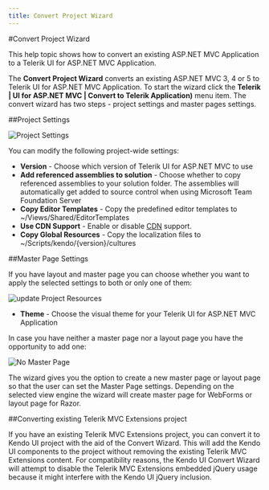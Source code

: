 ```yaml
---
title: Convert Project Wizard
---
```


#Convert Project Wizard

This help topic shows how to convert an existing ASP.NET MVC Application to a Telerik UI for ASP.NET MVC Application.

The **Convert Project Wizard** converts an existing ASP.NET MVC 3, 4 or 5 to Telerik UI for ASP.NET MVC Application.
To start the wizard click the **Telerik | UI for ASP.NET MVC | Convert to Telerik Application)** menu item. The convert wizard has two steps - project settings and master pages settings.

##Project Settings

![Project Settings](/aspnet-mvc/vs-integration/images/convert.png)

You can modify the following project-wide settings:

- **Version** - Choose which version of Telerik UI for ASP.NET MVC to use
- **Add referenced assemblies to solution** - Choose whether to copy referenced assemblies to your solution folder. The assemblies will automatically get added to source control when using Microsoft Team Foundation Server
- **Copy Editor Templates** - Copy the predefined editor templates to ~/Views/Shared/EditorTemplates
- **Use CDN Support** - Enable or disable [CDN](/javascript-dependencies#cdn) support.
- **Copy Global Resources** - Copy the localization files to ~/Scripts/kendo/{version}/cultures

##Master Page Settings

If you have layout and master page you can choose whether you want to apply the selected settings to both or only one of them:

![update Project Resources](/aspnet-mvc/vs-integration/images/convert2.png)

- **Theme** - Choose the visual theme for your Telerik UI for ASP.NET MVC Application

In case you have neither a master page nor a layout page you have the opportunity to add one:

![No Master Page](/aspnet-mvc/vs-integration/images/no_master_page.png)

The wizard gives you the option to create a new master page or layout page so that the user can set the Master Page settings. Depending on the selected view engine the wizard will create master page for WebForms or layout page for Razor.

##Converting existing Telerik MVC Extensions project

If you have an existing Telerik MVC Extensions project, you can convert it to Kendo UI project with the aid of the Convert Wizard. This will add the Kendo UI components to the project without removing the existing Telerik MVC Extensions content. For compatibility reasons, the Kendo UI Convert Wizard will attempt to disable the Telerik MVC Extensions embedded jQuery usage because it might interfere with the Kendo UI jQuery inclusion.

